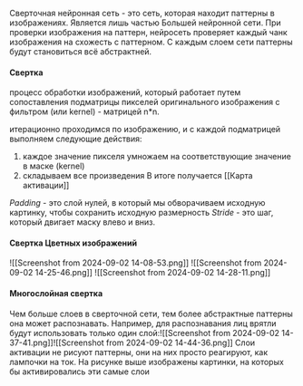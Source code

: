 Сверточная нейронная сеть - это сеть, которая находит паттерны в изображениях.
Является лишь частью Большей нейронной сети.
При проверки изображения на паттерн, нейросеть проверяет каждый чанк изображения на схожесть с паттерном. 
С каждым слоем сети паттерны будут становиться всё абстрактней.

#### Свертка
процесс обработки изображений, который работает путем сопоставления подматрицы пикселей оригинального изображения с фильтром (или kernel) - матрицей n\*n.

итерационно проходимся по изображению, и с каждой подматрицей выполняем следующие действия:
1) каждое значение пикселя умножаем на соответствующие значение в маске (kernel)
2) складываем все произведения
В итоге получается [[Карта активации]]

*Padding* - это слой нулей, в который мы обворачиваем исходную картинку, чтобы сохранить исходную размерность
*Stride* - это шаг, который двигает маску влево и вниз.
#### Свертка Цветных изображений
![[Screenshot from 2024-09-02 14-08-53.png]]
![[Screenshot from 2024-09-02 14-25-46.png]]
![[Screenshot from 2024-09-02 14-28-11.png]]
#### Многослойная свертка
Чем больше слоев в сверточной сети, тем более абстрактные паттерны она может распознавать. Например, для распознавания лиц врятли будут использовать только один слой:![[Screenshot from 2024-09-02 14-37-41.png]]![[Screenshot from 2024-09-02 14-44-36.png]]
Слои активации не рисуют паттерны, они на них просто реагируют, как лампочки на ток. На рисунке выше изображены картинки, на которых бы активировались эти самые слои